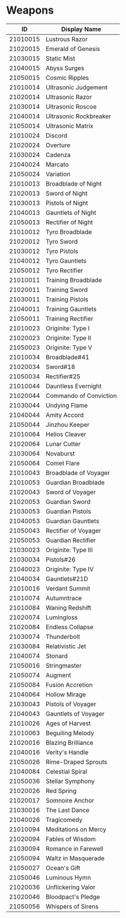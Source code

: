 # Weapons

| ID  | Display Name |
|-----|--------------|
| 21010015 | Lustrous Razor |
| 21020015 | Emerald of Genesis |
| 21030015 | Static Mist |
| 21040015 | Abyss Surges |
| 21050015 | Cosmic Ripples |
| 21010014 | Ultrasonic Judgement |
| 21020014 | Ultrasonic Razor |
| 21030014 | Ultrasonic Roscoe |
| 21040014 | Ultrasonic Rockbreaker |
| 21050014 | Ultrasonic Matrix |
| 21010024 | Discord |
| 21020024 | Overture |
| 21030024 | Cadenza |
| 21040024 | Marcato |
| 21050024 | Variation |
| 21010013 | Broadblade of Night |
| 21020013 | Sword of Night |
| 21030013 | Pistols of Night |
| 21040013 | Gauntlets of Night |
| 21050013 | Rectifier of Night |
| 21010012 | Tyro Broadblade |
| 21020012 | Tyro Sword |
| 21030012 | Tyro Pistols |
| 21040012 | Tyro Gauntlets |
| 21050012 | Tyro Rectifier |
| 21010011 | Training Broadblade |
| 21020011 | Training Sword |
| 21030011 | Training Pistols |
| 21040011 | Training Gauntlets |
| 21050011 | Training Rectifier |
| 21010023 | Originite: Type I |
| 21020023 | Originite: Type II |
| 21050023 | Originite: Type V |
| 21010034 | Broadblade#41 |
| 21020034 | Sword#18 |
| 21050034 | Rectifier#25 |
| 21010044 | Dauntless Evernight |
| 21020044 | Commando of Conviction |
| 21030044 | Undying Flame |
| 21040044 | Amity Accord |
| 21050044 | Jinzhou Keeper |
| 21010064 | Helios Cleaver |
| 21020064 | Lunar Cutter |
| 21030064 | Novaburst |
| 21050064 | Comet Flare |
| 21010043 | Broadblade of Voyager |
| 21010053 | Guardian Broadblade |
| 21020043 | Sword of Voyager |
| 21020053 | Guardian Sword |
| 21030053 | Guardian Pistols |
| 21040053 | Guardian Gauntlets |
| 21050043 | Rectifier of Voyager |
| 21050053 | Guardian Rectifier |
| 21030023 | Originite: Type III |
| 21030034 | Pistols#26 |
| 21040023 | Originite: Type IV |
| 21040034 | Gauntlets#21D |
| 21010016 | Verdant Summit |
| 21010074 | Autumntrace |
| 21010084 | Waning Redshift |
| 21020074 | Lumingloss |
| 21020084 | Endless Collapse |
| 21030074 | Thunderbolt |
| 21030084 | Relativistic Jet |
| 21040074 | Stonard |
| 21050016 | Stringmaster |
| 21050074 | Augment |
| 21050084 | Fusion Accretion |
| 21040064 | Hollow Mirage |
| 21030043 | Pistols of Voyager |
| 21040043 | Gauntlets of Voyager |
| 21010026 | Ages of Harvest |
| 21010063 | Beguiling Melody |
| 21020016 | Blazing Brilliance |
| 21040016 | Verity's Handle |
| 21050026 | Rime-Draped Sprouts |
| 21040084 | Celestial Spiral |
| 21050036 | Stellar Symphony |
| 21020026 | Red Spring |
| 21020017 | Somnoire Anchor |
| 21030016 | The Last Dance |
| 21040026 | Tragicomedy |
| 21010094 | Meditations on Mercy |
| 21020094 | Fables of Wisdom |
| 21030094 | Romance in Farewell |
| 21050094 | Waltz in Masquerade |
| 21050027 | Ocean's Gift |
| 21050046 | Luminous Hymn |
| 21020036 | Unflickering Valor |
| 21020046 | Bloodpact's Pledge |
| 21050056 | Whispers of Sirens |
